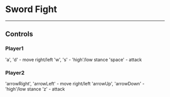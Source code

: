 # Sword Fight
___
## Controls
### Player1
'a', 'd' - move right/left
'w', 's' - 'high'/low stance
'space' - attack
### Player2
'arrowRight', 'arrowLeft' - move right/left
'arrowUp', 'arrowDown' - 'high'/low stance
'z' - attack
